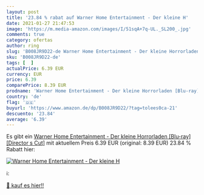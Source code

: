 ```yaml
---
layout: post
title: '23.84 % rabat auf Warner Home Entertainment - Der kleine H'
date: 2021-01-27 21:47:53
image: 'https://m.media-amazon.com/images/I/51sqA+7q-UL._SL200_.jpg'
comments: true
category: ofertas
author: ring
slug: 'B008JR9D22-de Warner Home Entertainment - Der kleine Horrorladen [Blu-...'
sku: 'B008JR9D22-de'
tags: [  ]
actualPrice: 6.39 EUR
currency: EUR
price: 6.39
comparePrice: 8.39 EUR
prodname: 'Warner Home Entertainment - Der kleine Horrorladen [Blu-ray] [Director s Cut]'
country: 'de'
flag: '🇩🇪'
buyurl: 'https://www.amazon.de/dp/B008JR9D22/?tag=tolees0ca-21'
descuento: '23.84'
average: '6.39'
---
```


Es gibt ein [Warner Home Entertainment - Der kleine Horrorladen [Blu-ray] [Director s Cut]](https://www.amazon.de/dp/B008JR9D22/?tag=tolees0ca-21) mit aktuellem Preis 6.39 EUR (original: 8.39 EUR) 23.84 % Rabatt hier:

[![Warner Home Entertainment - Der kleine H](https://m.media-amazon.com/images/I/51sqA+7q-UL._SL200_.jpg)](https://www.amazon.de/dp/B008JR9D22/?tag=tolees0ca-21)

ℹ️:


[🛒 kauf es hier!!](https://www.amazon.de/dp/B008JR9D22/?tag=tolees0ca-21)
